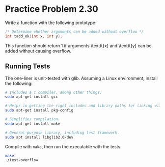 # Practice Problem 2.30

Write a function with the following prototype:

```c
/* Determine whether arguments can be added without overflow */
int tadd_ok(int x, int y);
```
This function should return 1 if arguments \texttt{x} and \texttt{y} can be added without
causing overflow.

## Running Tests

The one-liner is unit-tested with glib. Assuming a Linux environment, install the following:

```bash
# Includes a C compiler, among other things.
sudo apt-get install gcc

# Helps in getting the right includes and library paths for linking with external libraries, i.e., glib.
sudo apt-get install pkg-config

# Simplifies compilation.
sudo apt-get install make

# General-purpose library, including test framework.
sudo apt install libglib2.0-dev
```

Compile with `make`, then run the executable with the tests:

```bash
make
./test-overflow
```

